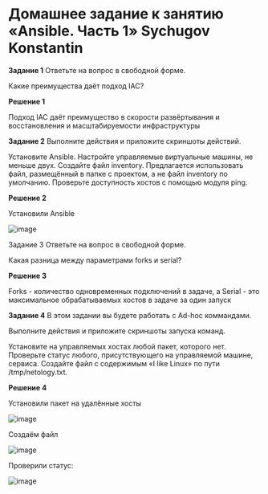 # Домашнее задание к занятию «Ansible. Часть 1» Sychugov Konstantin

**Задание 1**
Ответьте на вопрос в свободной форме.

Какие преимущества даёт подход IAC?

**Решение 1**

Подход IAC даёт преимущество в скорости развёртывания и восстановления и масштабируемости инфраструктуры

**Задание 2**
Выполните действия и приложите скриншоты действий.

Установите Ansible.
Настройте управляемые виртуальные машины, не меньше двух.
Создайте файл inventory. Предлагается использовать файл, размещённый в папке с проектом, а не файл inventory по умолчанию.
Проверьте доступность хостов с помощью модуля ping.

**Решение 2**

Установили Ansible

![image](https://github.com/SKA1010/hw_Ansible1/assets/125235217/b50a732f-31f2-46bb-a05e-1e813fbfe8cd)


Задание 3
Ответьте на вопрос в свободной форме.

Какая разница между параметрами forks и serial?

**Решение 3**

Forks - количество одновременных подключений в задаче, а Serial - это максимальное обрабатываемых хостов в задаче за один запуск

**Задание 4**
В этом задании вы будете работать с Ad-hoc коммандами.

Выполните действия и приложите скриншоты запуска команд.

Установите на управляемых хостах любой пакет, которого нет.
Проверьте статус любого, присутствующего на управляемой машине, сервиса.
Создайте файл с содержимым «I like Linux» по пути /tmp/netology.txt.

**Решение 4**

Установили пакет на удалённые хосты

![image](https://github.com/SKA1010/hw_Ansible1/assets/125235217/30ebfc0b-e233-4dcb-bda0-2be9b5b99942)

Создаём файл

![image](https://github.com/SKA1010/hw_Ansible1/assets/125235217/197327c2-a633-400c-80cd-e2f63f6e5d31)

Проверили статус:

![image](https://github.com/SKA1010/hw_Ansible1/assets/125235217/2fe78453-0922-400f-9601-59d77b7fff3a)
